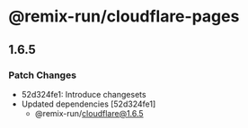 # @remix-run/cloudflare-pages

## 1.6.5

### Patch Changes

- 52d324fe1: Introduce changesets
- Updated dependencies [52d324fe1]
  - @remix-run/cloudflare@1.6.5
